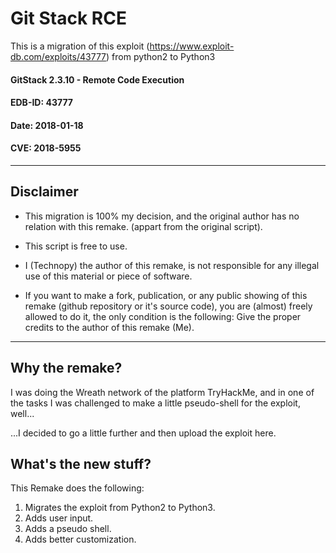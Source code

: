 # Git Stack RCE 
This is a migration of this exploit (https://www.exploit-db.com/exploits/43777) from python2 to Python3

#### GitStack 2.3.10 - Remote Code Execution 
#### EDB-ID: 43777 
#### Date: 2018-01-18 
#### CVE: 2018-5955 

___

## Disclaimer

- This migration is 100% my decision, and the original
author has no relation with this remake.
(appart from the original script).

- This script is free to use. 

- I (Technopy) the author of this remake, is not responsible
for any illegal use of this material or piece of software.

- If you want to make a fork, publication, or any public 
showing of this remake (github repository or it's source code), 
you are (almost) freely allowed to do it, the only condition is the following:
Give the proper credits to the author of this remake (Me).

___

## Why the remake?

I was doing the Wreath network of the platform TryHackMe, 
and in one of the tasks I was challenged to make a little pseudo-shell for the exploit, 
well... 

...I decided to go a little further and then upload the exploit here.

## What's the new stuff?

This Remake does the following:

1. Migrates the exploit from Python2 to Python3.
2. Adds user input.
3. Adds a pseudo shell.
4. Adds better customization.
